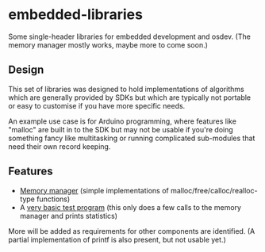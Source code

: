 # embedded-libraries
Some single-header libraries for embedded development and osdev. (The memory manager mostly works, maybe more to come soon.)

## Design

This set of libraries was designed to hold implementations of algorithms which are generally provided by SDKs but which are typically not portable or easy to customise if you have more specific needs.

An example use case is for Arduino programming, where features like "malloc" are built in to the SDK but may not be usable if you're doing something fancy like multitasking or running complicated sub-modules that need their own record keeping.

## Features

* [Memory manager](embedded-libraries/elmm.h) (simple implementations of malloc/free/calloc/realloc-type functions)
* A [very basic test program](embedded-libraries/testmain.c) (this only does a few calls to the memory manager and prints statistics)

More will be added as requirements for other components are identified. (A partial implementation of printf is also present, but not usable yet.)

